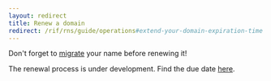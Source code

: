 ```yaml
---
layout: redirect
title: Renew a domain
redirect: /rif/rns/guide/operations#extend-your-domain-expiration-time
---
```


Don't forget to [migrate](/rif/rns/operations/Migrate-a-name) your name before renewing it!

The renewal process is under development. Find the due date [here](https://github.com/rnsdomains/rns-rskregistrar/milestone/3).
